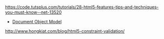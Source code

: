 

https://code.tutsplus.com/tutorials/28-html5-features-tips-and-techniques-you-must-know--net-13520



* [Document Object Model](http://eloquentjavascript.net/13_dom.html)

http://www.hongkiat.com/blog/html5-constraint-validation/
